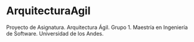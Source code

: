 # ArquitecturaAgil
Proyecto de Asignatura. Arquitectura Ágil. Grupo 1. Maestría en Ingeniería de Software. Universidad de los Andes.
